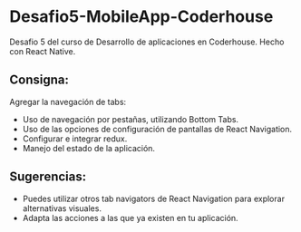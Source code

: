 # Desafio5-MobileApp-Coderhouse
Desafio 5 del curso de Desarrollo de aplicaciones en Coderhouse. Hecho con React Native.

## Consigna: 
Agregar la navegación de tabs:
- Uso de navegación por pestañas, utilizando Bottom Tabs.
- Uso de las opciones de configuración de pantallas de React Navigation.
- Configurar e integrar redux.
- Manejo del estado de la aplicación.

## Sugerencias: 
- Puedes utilizar otros tab navigators de React Navigation para explorar alternativas visuales.
- Adapta las acciones a las que ya existen en tu aplicación.
